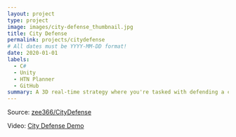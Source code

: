 ```yaml
---
layout: project
type: project
image: images/city-defense_thumbnail.jpg
title: City Defense
permalink: projects/citydefense
# All dates must be YYYY-MM-DD format!
date: 2020-01-01
labels:
  - C#
  - Unity
  - HTN Planner
  - GitHub
summary: A 3D real-time strategy where you're tasked with defending a city from civil unrest.  
---
```


Source: <a href="https://github.com/zee366/CityDefense"><i class="large github icon "></i>zee366/CityDefense</a>  

Video: <a href="https://www.youtube.com/watch?v=AyalH6pdn0c"><i class="large youtube icon "></i>City Defense Demo</a>

